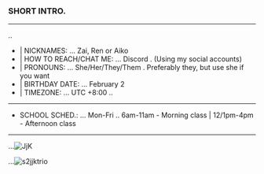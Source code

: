 ### SHORT INTRO.
___
..
- | NICKNAMES: ...   Zai, Ren or Aiko
- | HOW TO REACH/CHAT ME: ...   Discord . (Using my social accounts)
- | PRONOUNS: ...   She/Her/They/Them . Preferably they, but use she if you want
- | BIRTHDAY DATE: ...   February 2
- | TIMEZONE: ...   UTC +8:00
..
___
- SCHOOL SCHED.: ...  Mon-Fri
..  6am-11am - Morning class | 12/1pm-4pm - Afternoon class
___
...![JjK](https://github.com/6illusions/KuroJenji/assets/148338376/81f70df3-fc87-4e47-8fc0-04dd4a40a0c5)


...![s2jjktrio](https://github.com/6illusions/KuroJenji/assets/148338376/9287c0f1-388f-419e-9d6a-defc96abacb1)


<!--
**go1qjo/go1qjo** is a ✨ _special_ ✨ repository because its `README.md` (this file) appears on your GitHub profile.

Here are some ideas to get you started:

- 🔭 I’m currently working on ...
- 🌱 I’m currently learning ...
- 👯 I’m looking to collaborate on ...
- 🤔 I’m looking for help with ...
- 💬 Ask me about ...
- 📫 How to reach me: ...
- 😄 Pronouns: ...
- ⚡ Fun fact: ...
-->
